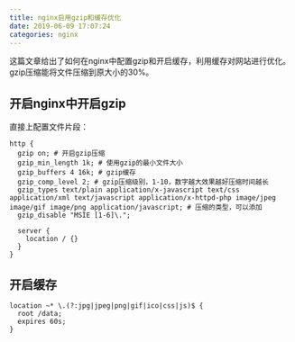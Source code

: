 ```yaml
---
title: nginx启用gzip和缓存优化
date: 2019-06-09 17:07:24
categories: nginx
---
```


这篇文章给出了如何在nginx中配置gzip和开启缓存，利用缓存对网站进行优化。gzip压缩能将文件压缩到原大小的30%。

## 开启nginx中开启gzip

直接上配置文件片段：
```
http {
  gzip on; # 开启gzip压缩
  gzip_min_length 1k; # 使用gzip的最小文件大小
  gzip_buffers 4 16k; # gzip缓存
  gzip_comp_level 2; # gzip压缩级别，1-10，数字越大效果越好压缩时间越长
  gzip_types text/plain application/x-javascript text/css application/xml text/javascript application/x-httpd-php image/jpeg image/gif image/png application/javascript; # 压缩的类型，可以添加
  gzip_disable "MSIE [1-6]\.";

  server {
    location / {}
  }
}
```

## 开启缓存

```
location ~* \.(?:jpg|jpeg|png|gif|ico|css|js)$ {
  root /data;
  expires 60s;
}
```